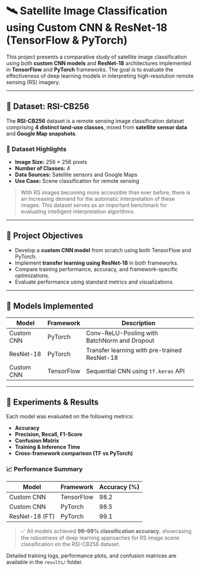 # 🛰️ Satellite Image Classification using Custom CNN & ResNet-18 (TensorFlow & PyTorch)

This project presents a comparative study of satellite image classification using both **custom CNN models** and **ResNet-18** architectures implemented in **TensorFlow** and **PyTorch** frameworks. The goal is to evaluate the effectiveness of deep learning models in interpreting high-resolution remote sensing (RS) imagery.

---

## 📂 Dataset: RSI-CB256

The **RSI-CB256** dataset is a remote sensing image classification dataset comprising **4 distinct land-use classes**, mixed from **satellite sensor data** and **Google Map snapshots**.

### 📌 Dataset Highlights
- **Image Size:** 256 × 256 pixels
- **Number of Classes:** 4
- **Data Sources:** Satellite sensors and Google Maps
- **Use Case:** Scene classification for remote sensing

> With RS images becoming more accessible than ever before, there is an increasing demand for the automatic interpretation of these images. This dataset serves as an important benchmark for evaluating intelligent interpretation algorithms.

---

## 🎯 Project Objectives

- Develop a **custom CNN model** from scratch using both TensorFlow and PyTorch.
- Implement **transfer learning using ResNet-18** in both frameworks.
- Compare training performance, accuracy, and framework-specific optimizations.
- Evaluate performance using standard metrics and visualizations.

---

## 🧠 Models Implemented

| Model        | Framework   | Description                                      |
|--------------|-------------|--------------------------------------------------|
| Custom CNN   | PyTorch     | Conv-ReLU-Pooling with BatchNorm and Dropout    |
| ResNet-18    | PyTorch     | Transfer learning with pre-trained ResNet-18     |
| Custom CNN   | TensorFlow  | Sequential CNN using `tf.keras` API              | |

---

## 🧪 Experiments & Results

Each model was evaluated on the following metrics:

- **Accuracy**
- **Precision, Recall, F1-Score**
- **Confusion Matrix**
- **Training & Inference Time**
- **Cross-framework comparison (TF vs PyTorch)**

### 📈 Performance Summary

| Model               | Framework   | Accuracy (%) |
|--------------------|-------------|--------------|
| Custom CNN         | TensorFlow  | 98.2         |
| Custom CNN         | PyTorch     | 98.5         |
| ResNet-18 (FT)     | PyTorch     |  99.1         |


> ✅ All models achieved **98–99% classification accuracy**, showcasing the robustness of deep learning approaches for RS image scene classification on the RSI-CB256 dataset.

Detailed training logs, performance plots, and confusion matrices are available in the `results/` folder.


